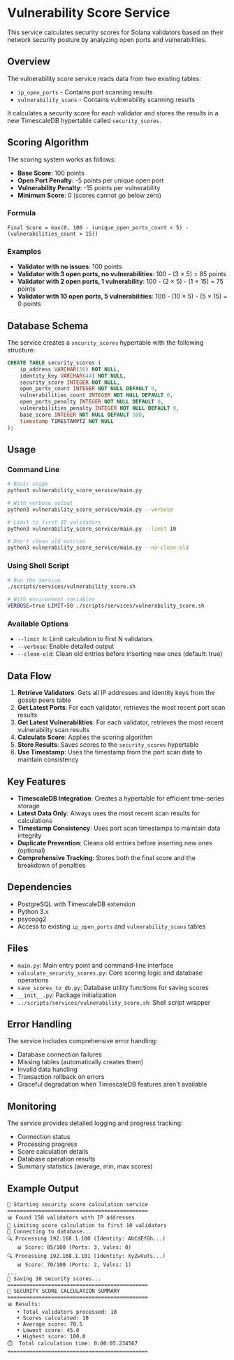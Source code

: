 # Vulnerability Score Service

This service calculates security scores for Solana validators based on their network security posture by analyzing open ports and vulnerabilities.

## Overview

The vulnerability score service reads data from two existing tables:

- `ip_open_ports` - Contains port scanning results
- `vulnerability_scans` - Contains vulnerability scanning results

It calculates a security score for each validator and stores the results in a new TimescaleDB hypertable called `security_scores`.

## Scoring Algorithm

The scoring system works as follows:

- **Base Score**: 100 points
- **Open Port Penalty**: -5 points per unique open port
- **Vulnerability Penalty**: -15 points per vulnerability
- **Minimum Score**: 0 (scores cannot go below zero)

### Formula

```
Final Score = max(0, 100 - (unique_open_ports_count × 5) - (vulnerabilities_count × 15))
```

### Examples

- **Validator with no issues**: 100 points
- **Validator with 3 open ports, no vulnerabilities**: 100 - (3 × 5) = 85 points
- **Validator with 2 open ports, 1 vulnerability**: 100 - (2 × 5) - (1 × 15) = 75 points
- **Validator with 10 open ports, 5 vulnerabilities**: 100 - (10 × 5) - (5 × 15) = 0 points

## Database Schema

The service creates a `security_scores` hypertable with the following structure:

```sql
CREATE TABLE security_scores (
    ip_address VARCHAR(50) NOT NULL,
    identity_key VARCHAR(44) NOT NULL,
    security_score INTEGER NOT NULL,
    open_ports_count INTEGER NOT NULL DEFAULT 0,
    vulnerabilities_count INTEGER NOT NULL DEFAULT 0,
    open_ports_penalty INTEGER NOT NULL DEFAULT 0,
    vulnerabilities_penalty INTEGER NOT NULL DEFAULT 0,
    base_score INTEGER NOT NULL DEFAULT 100,
    timestamp TIMESTAMPTZ NOT NULL
);
```

## Usage

### Command Line

```bash
# Basic usage
python3 vulnerability_score_service/main.py

# With verbose output
python3 vulnerability_score_service/main.py --verbose

# Limit to first 10 validators
python3 vulnerability_score_service/main.py --limit 10

# Don't clean old entries
python3 vulnerability_score_service/main.py --no-clean-old
```

### Using Shell Script

```bash
# Run the service
./scripts/services/vulnerability_score.sh

# With environment variables
VERBOSE=true LIMIT=50 ./scripts/services/vulnerability_score.sh
```

### Available Options

- `--limit N`: Limit calculation to first N validators
- `--verbose`: Enable detailed output
- `--clean-old`: Clean old entries before inserting new ones (default: true)

## Data Flow

1. **Retrieve Validators**: Gets all IP addresses and identity keys from the gossip peers table
2. **Get Latest Ports**: For each validator, retrieves the most recent port scan results
3. **Get Latest Vulnerabilities**: For each validator, retrieves the most recent vulnerability scan results
4. **Calculate Score**: Applies the scoring algorithm
5. **Store Results**: Saves scores to the `security_scores` hypertable
6. **Use Timestamp**: Uses the timestamp from the port scan data to maintain consistency

## Key Features

- **TimescaleDB Integration**: Creates a hypertable for efficient time-series storage
- **Latest Data Only**: Always uses the most recent scan results for calculations
- **Timestamp Consistency**: Uses port scan timestamps to maintain data integrity
- **Duplicate Prevention**: Cleans old entries before inserting new ones (optional)
- **Comprehensive Tracking**: Stores both the final score and the breakdown of penalties

## Dependencies

- PostgreSQL with TimescaleDB extension
- Python 3.x
- psycopg2
- Access to existing `ip_open_ports` and `vulnerability_scans` tables

## Files

- `main.py`: Main entry point and command-line interface
- `calculate_security_scores.py`: Core scoring logic and database operations
- `save_scores_to_db.py`: Database utility functions for saving scores
- `__init__.py`: Package initialization
- `../scripts/services/vulnerability_score.sh`: Shell script wrapper

## Error Handling

The service includes comprehensive error handling:

- Database connection failures
- Missing tables (automatically creates them)
- Invalid data handling
- Transaction rollback on errors
- Graceful degradation when TimescaleDB features aren't available

## Monitoring

The service provides detailed logging and progress tracking:

- Connection status
- Processing progress
- Score calculation details
- Database operation results
- Summary statistics (average, min, max scores)

## Example Output

```
🚀 Starting security score calculation service
=============================================
📊 Found 150 validators with IP addresses
🔢 Limiting score calculation to first 10 validators
📡 Connecting to database...
🔍 Processing 192.168.1.100 (Identity: AbCdEfGh...)
   📊 Score: 85/100 (Ports: 3, Vulns: 0)
🔍 Processing 192.168.1.101 (Identity: XyZwVuTs...)
   📊 Score: 70/100 (Ports: 2, Vulns: 1)
...
💾 Saving 10 security scores...
=============================================
🔐 SECURITY SCORE CALCULATION SUMMARY
=============================================
📊 Results:
   • Total validators processed: 10
   • Scores calculated: 10
   • Average score: 78.5
   • Lowest score: 45.0
   • Highest score: 100.0
⏱️  Total calculation time: 0:00:05.234567
=============================================
```

